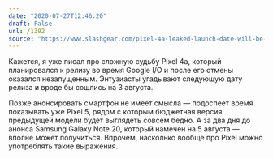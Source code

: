 ```yaml
---
date: "2020-07-27T12:46:20"
draft: False
url: /1392
source: "https://www.slashgear.com/pixel-4a-leaked-launch-date-will-be-cutting-it-close-26630713/"
---
```


Кажется, я уже писал про сложную судьбу Pixel 4a, который планировался к релизу во время Google I/O и после его отмены оказался незапущенным. Энтузиасты угадывают следующую дату релиза и вроде бы сошлись на 3 августа. 

Позже анонсировать смартфон не имеет смысла — подоспеет время показывать уже Pixel 5, рядом с которым бюджетная версия предыдущей модели будет выглядеть совсем бедно. А за два дня до анонса Samsung Galaxy Note 20, который намечен на 5 августа — вполне может получиться. Впрочем, насколько вообще про Pixel можно употреблять такие выражения.
